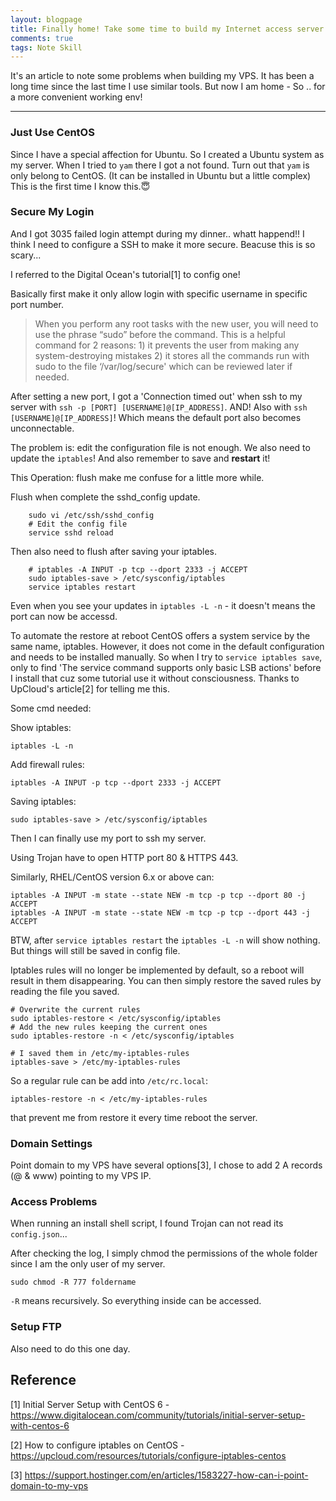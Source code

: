 ```yaml
---
layout: blogpage
title: Finally home! Take some time to build my Internet access server!
comments: true
tags: Note Skill
---
```


It's an article to note some problems when building my VPS. It has been a long time since the last time I use similar tools. But now I am home - So .. for a more convenient working env!

---

### Just Use CentOS

Since I have a special affection for Ubuntu. So I created a Ubuntu system as my server. When I tried to `yam` there I got a not found. Turn out that `yam` is only belong to CentOS. (It can be installed in Ubuntu but a little complex) This is the first time I know this.😇

### Secure My Login

And I got 3035 failed login attempt during my dinner.. whatt happend!! I think I need to configure a SSH to make it more secure. Beacuse this is so scary...

I referred to the Digital Ocean's tutorial[1] to config one!

Basically first make it only allow login with specific username in specific port number.

> When you perform any root tasks with the new user, you will need to use the phrase “sudo” before the command. This is a helpful command for 2 reasons: 1) it prevents the user from making any system-destroying mistakes 2) it stores all the commands run with sudo to the file ‘/var/log/secure' which can be reviewed later if needed.

After setting a new port, I got a 'Connection timed out' when ssh to my server with `ssh -p [PORT] [USERNAME]@[IP_ADDRESS]`. AND! Also with `ssh [USERNAME]@[IP_ADDRESS]`! Which means the default port also becomes unconnectable.

The problem is: edit the configuration file is not enough. We also need to update the `iptables`! And also remember to save and **restart** it!

This Operation: flush make me confuse for a little more while.

Flush when complete the sshd_config update.

```shell
    sudo vi /etc/ssh/sshd_config
    # Edit the config file
    service sshd reload
```

Then also need to flush after saving your iptables.

```shell
    # iptables -A INPUT -p tcp --dport 2333 -j ACCEPT
    sudo iptables-save > /etc/sysconfig/iptables
    service iptables restart
```

Even when you see your updates in `iptables -L -n` - it doesn't means the port can now be accessd.

To automate the restore at reboot CentOS offers a system service by the same name, iptables. However, it does not come in the default configuration and needs to be installed manually. So when I try to `service iptables save`, only to find 'The service command supports only basic LSB actions' before I install that cuz some tutorial use it without consciousness. Thanks to UpCloud's article[2] for telling me this. 

Some cmd needed:

Show iptables:

    iptables -L -n

Add firewall rules:

    iptables -A INPUT -p tcp --dport 2333 -j ACCEPT

Saving iptables:

    sudo iptables-save > /etc/sysconfig/iptables

Then I can finally use my port to ssh my server.


Using Trojan have to open HTTP port 80 & HTTPS 443.

Similarly, RHEL/CentOS version 6.x or above can:

    iptables -A INPUT -m state --state NEW -m tcp -p tcp --dport 80 -j ACCEPT
    iptables -A INPUT -m state --state NEW -m tcp -p tcp --dport 443 -j ACCEPT


BTW, after `service iptables restart` the `iptables -L -n` will show nothing. But things will still be saved in config file.

Iptables rules will no longer be implemented by default, so a reboot will result in them disappearing. You can then simply restore the saved rules by reading the file you saved.

    # Overwrite the current rules
    sudo iptables-restore < /etc/sysconfig/iptables
    # Add the new rules keeping the current ones
    sudo iptables-restore -n < /etc/sysconfig/iptables

    # I saved them in /etc/my-iptables-rules
    iptables-save > /etc/my-iptables-rules

So a regular rule can be add into `/etc/rc.local`:   
    
    iptables-restore -n < /etc/my-iptables-rules

that prevent me from restore it every time reboot the server.

### Domain Settings

Point domain to my VPS have several options[3], I chose to add 2 A records (@ & www) pointing to my VPS IP.

### Access Problems

When running an install shell script, I found Trojan can not read its `config.json`...

After checking the log, I simply chmod the permissions of the whole folder since I am the only user of my server.

    sudo chmod -R 777 foldername

`-R` means recursively. So everything inside can be accessed. 


### Setup FTP

Also need to do this one day.


## Reference

[1] Initial Server Setup with CentOS 6 - https://www.digitalocean.com/community/tutorials/initial-server-setup-with-centos-6

[2] How to configure iptables on CentOS - https://upcloud.com/resources/tutorials/configure-iptables-centos

[3] https://support.hostinger.com/en/articles/1583227-how-can-i-point-domain-to-my-vps